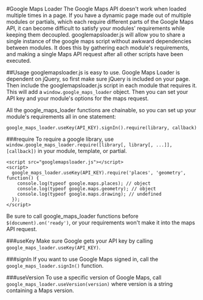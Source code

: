 #Google Maps Loader
The Google Maps API doesn't work when loaded multiple times in a page. If you have a dynamic page made out of multiple modules or partials, which each require different parts of the Google Maps API, it can become difficult to satisfy your modules' requirements while keeping them decoupled. googlemapsloader.js will allow you to share a single instance of the google maps script without awkward dependencies between modules. It does this by gathering each module's requirements, and making a single Maps API request after all other scripts have been executed.

##Usage
googlemapsloader.js is easy to use. Google Maps Loader is dependent on jQuery, so first make sure jQuery is included on your page. Then include the googlemapsloader.js script in each module that requires it. This will add a `window.google_maps_loader` object. Then you can set your API key and your module's options for the maps request.

All the google_maps_loader functions are chainable, so you can set up your module's requirements all in one statement:
```
google_maps_loader.useKey(API_KEY).signIn().require(library, callback)
```

###require
To require a google library, use `window.google_maps_loader.require([library[, library[, ...]], [callback])` in your module, template, or partial.
```
<script src="googlemapsloader.js"></script>
<script>
  google_maps_loader.useKey(API_KEY).require('places', 'geometry', function() {
    console.log(typeof google.maps.places); // object
    console.log(typeof google.maps.geometry); // object
    console.log(typeof google.maps.drawing); // undefined
  });
</script>
```
Be sure to call google_maps_loader functions before `$(document).on('ready')`, or your requirements won't make it into the maps API request.

###useKey
Make sure Google gets your API key by calling `google_maps_loader.useKey(API_KEY)`.

###signIn
If you want to use Google Maps signed in, call the `google_maps_loader.signIn()` function.

###useVersion
To use a specific version of Google Maps, call `google_maps_loader.useVersion(version)` where version is a string containing a Maps version.
